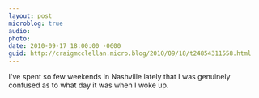 ```yaml
---
layout: post
microblog: true
audio: 
photo: 
date: 2010-09-17 18:00:00 -0600
guid: http://craigmcclellan.micro.blog/2010/09/18/t24854311558.html
---
```

I've spent so few weekends in Nashville lately that I was genuinely confused as to what day it was when I woke up.
